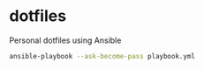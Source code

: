 # dotfiles

Personal dotfiles using Ansible

```sh
ansible-playbook --ask-become-pass playbook.yml
```

